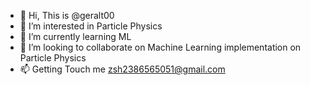 - 👋 Hi, This is @geralt00
- 👀 I’m interested in Particle Physics
- 🌱 I’m currently learning ML
- 💞️ I’m looking to collaborate on Machine Learning implementation on Particle Physics
- 📫 Getting Touch me zsh2386565051@gmail.com

<!---
geralt00/geralt00 is a ✨ special ✨ repository because its `README.md` (this file) appears on your GitHub profile.
You can click the Preview link to take a look at your changes.
--->

